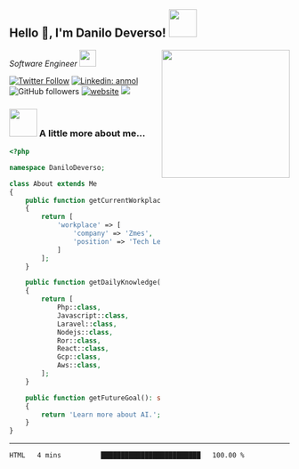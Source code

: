 <h2>Hello 🤗, I'm Danilo Deverso! <img src="https://media.giphy.com/media/12oufCB0MyZ1Go/giphy.gif" width="50"></h2>
<img align='right' src="https://media.giphy.com/media/M9gbBd9nbDrOTu1Mqx/giphy.gif" width="230">
<p><em>Software Engineer <img src="https://media.giphy.com/media/WUlplcMpOCEmTGBtBW/giphy.gif" width="30"> 
</em></p>

[![Twitter Follow](https://img.shields.io/twitter/follow/deverso?label=Follow)](https://twitter.com/intent/follow?screen_name=deverso)
[![Linkedin: anmol](https://img.shields.io/badge/-danilodeverso-blue?style=flat-square&logo=Linkedin&logoColor=white&link=https://www.linkedin.com/in/danilodeverso/)](https://www.linkedin.com/in/danilodeverso/)
![GitHub followers](https://img.shields.io/github/followers/deverso?label=Follow&style=social)
[![website](https://img.shields.io/badge/Website-46a2f1.svg?&style=flat-square&logo=Google-Chrome&logoColor=white&link=https://deverso.dev/)](https://deverso.dev/)
![](https://visitor-badge.glitch.me/badge?page_id=deverso)

### <img src="https://media.giphy.com/media/VgCDAzcKvsR6OM0uWg/giphy.gif" width="50"> A little more about me...  

```php
<?php

namespace DaniloDeverso;

class About extends Me
{
    public function getCurrentWorkplace(): array
    {
        return [
            'workplace' => [
                'company' => 'Zmes',
                'position' => 'Tech Lead Engineer'         
            ]
        ];
    }

    public function getDailyKnowledge(): array
    {
        return [
            Php::class,
            Javascript::class,
            Laravel::class,
            Nodejs::class,
            Ror::class,
            React::class,
            Gcp::class,
            Aws::class,
        ];
    }

    public function getFutureGoal(): string
    {
        return 'Learn more about AI.';
    }
}
```

---
<!--START_SECTION:waka-->
```text
HTML   4 mins          █████████████████████████   100.00 % 
```
<!--END_SECTION:waka-->
